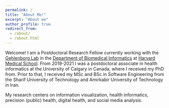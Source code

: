 ```yaml
---
permalink: /
title: "About Me!"
excerpt: "About me"
author_profile: true
redirect_from: 
  - /about/
  - /about.html
---
```


Welcome! I am a Postdoctoral Research Fellow currently working with the [Gehlenborg Lab](http://gehlenborglab.org/) in the [Department of Biomedical Informatics](http://dbmi.hms.harvard.edu/) at [Harvard Medical School](http://hms.harvard.edu/). From 2019-2021 I was a postdoctoral associate in health informatics at the University of Calgary in Canada, where I received my PhD from. Prior to that, I received my MSc and BSc in Software Engineering from the Sharif University of Technology and Amirkabir University of Technology in Iran. 


My research centers on information visualization, health informatics, precision (public) health, digital health, and social media analysis.